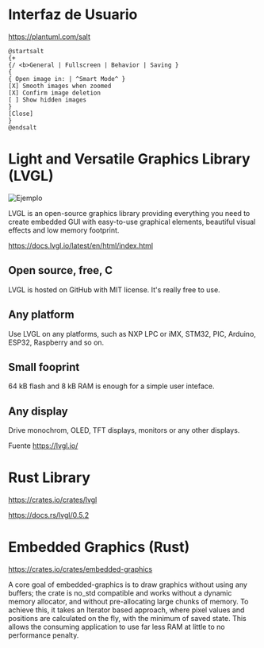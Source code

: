 # Interfaz de Usuario

<https://plantuml.com/salt>

```plantuml
@startsalt
{+
{/ <b>General | Fullscreen | Behavior | Saving }
{
{ Open image in: | ^Smart Mode^ }
[X] Smooth images when zoomed
[X] Confirm image deletion
[ ] Show hidden images
}
[Close]
}
@endsalt
```

# Light and Versatile Graphics Library (LVGL)

![Ejemplo](https://raw.githubusercontent.com/rafaelcaricio/lvgl-rs/master/lv_demo.png)

LVGL is an open-source graphics library providing everything you need to create embedded GUI with easy-to-use graphical elements, beautiful visual effects and low memory footprint.

<https://docs.lvgl.io/latest/en/html/index.html>


## Open source, free, C

LVGL is hosted on GitHub with MIT license. It's really free to use. 

## Any platform

Use LVGL on any platforms, such as NXP LPC or iMX, STM32, PIC, Arduino, ESP32, Raspberry and so on. 

## Small fooprint

64 kB flash and 8 kB RAM is enough for a simple user inteface.

## Any display

Drive monochrom, OLED, TFT displays, monitors or any other displays. 

Fuente <https://lvgl.io/>

# Rust Library

<https://crates.io/crates/lvgl>

<https://docs.rs/lvgl/0.5.2>

# Embedded Graphics (Rust)

<https://crates.io/crates/embedded-graphics>

A core goal of embedded-graphics is to draw graphics without using any buffers; the crate is no_std compatible and works without a dynamic memory allocator, and without pre-allocating large chunks of memory. To achieve this, it takes an Iterator based approach, where pixel values and positions are calculated on the fly, with the minimum of saved state. This allows the consuming application to use far less RAM at little to no performance penalty.



